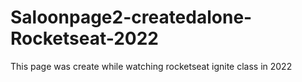 # Saloonpage2-createdalone-Rocketseat-2022
 This page was create while watching rocketseat ignite class in 2022
